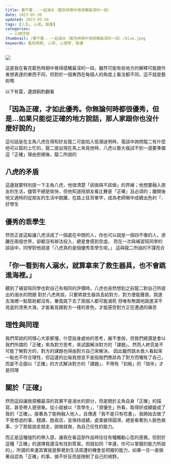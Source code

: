 ```yaml
---
title: 要不要...一起溺水（藍色時期中我感觸最深的一段）
date: 2023-05-30
updated: 2023-05-30
tags: [人生, 心得, 動畫]
categories:
  - 心情抒發
thumbnail: /要不要...一起溺水（藍色時期中我感觸最深的一段）/blue.jpeg
keywords: 藍色時期, 心得, 心理學, 動畫
---
```


![](/blog/assets/blue.jpeg)

<!-- more -->

這是我在看完藍色時期中覺得感觸最深的一段，雖然可能有些地方的解釋可能跟作者想表達的東西不同，但對於一個東西在每個人的角度上看法都不同，這不就是藝術嗎

以下有雷，還請斟酌觀看

## 「因為正確，才如此優秀。你無論何時都很優秀，但是...如果只能從正確的地方說話，那人家跟你也沒什麼好說的」
這句話是在主角八虎在得知好友龍二可能陷入低潮迷惘時，電話中詢問龍二有什麼他可以幫的上忙的，龍二提出現在馬上來見他時，八虎以藝大複試不到一週要準備這「正確」理由拒絕後，龍二所說的
## 八虎的矛盾
這邊就要特別提一下主角八虎，他很清楚「該做與不該做」的界線；他想要融入朋友的生活，儘管不總是愉快，但他知道陪朋友看比賽是「正確」且必須的；離開後他又適時的從朋友的生活中脫離，在路上狂背單字，成為老師眼中成績出色的「、好學生
## 優秀的乖學生
然而正是這點讓八虎活成了一個處在中間的人，你也可以說是一個四不像的人，游離在兩個世界，卻都沒有辦法投入，總是會感到空虛。
而在一次與補習班同學的談話中，同學對他說道「八虎真的是個優秀乖學生呢。」
這與龍二所說的不謀而合
## 「你一看到有人溺水，就算拿來了救生器具，也不會跳進海裡。」
聽到了補習班同學也對自己有相同的評價時，八虎也突然想到之前龍二對自己所提出的溺水的問題
對於八虎來說，只要將救生器具丟給對方，對方便能獲救，跳進去海裡一點幫助都沒有，畢竟跳下去了兩個人都可能溺死
但唯有無謂地跳進深不見底的漆黑大海，才能看見跟對方一樣的景色，才能感受對方正在遭遇的痛苦
## 理性與同理
我們常說的同理心大家都懂，什麼設身處地的思考，誰不會說，但我們總還是會以我們所謂的「正確」來為對方思考，來試圖解決對方的「課題」，然而人終究是不可能了解對方的，對方的課題也得由對方自己來解決。
因此雖然跳水救人看起來一點也不符合理性，但這邊的比喻我想並不是指我們應該為了對方而犧牲了自己，而是不企圖以「正確」的方式解決對方的「課題」，不帶有「刻板」的「陪伴」才是同理
## 關於「正確」
然而這段讓我感觸最深的其實不是溺水的部分，而是關於主角自身「正確」的描寫，甚至帶入感很重。從小就被以「乖學生」，「資優生」所看，取得好成績變成了我的「正確」，接著為了能夠融入他人，且傳達「我不是只有唸書」，我開始去做了不曾想過的事，翹課，跑夜店，並保持成績，處事變得圓滑，總是看著別人臉色做事，少了那股說走就走，說做就做，為自己任性的能力。

而正是這種強烈的帶入感，讓我在看這部作品時往往有種觸動心弦的感覺。但對於這種「正確」的選擇我還沒有找到答案。但就如同「幸運，你可以掌握的能力所說的」，所謂的幸運其實就是察覺到生活周遭的機會並把握的能力，如果一旦一直做著自認為「正確」的事，搞不好反而是限制了自己的視野。

